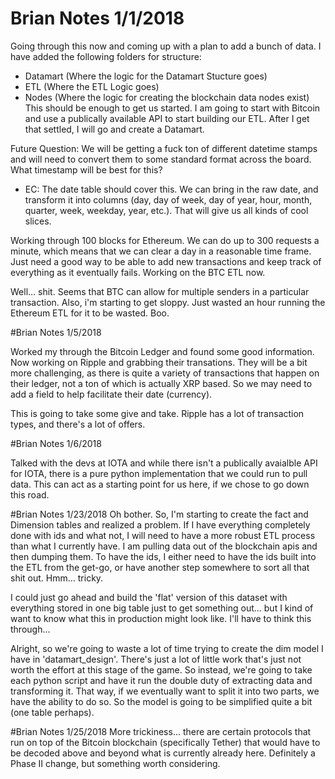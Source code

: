# Brian Notes 1/1/2018
Going through this now and coming up with a plan to add a bunch of data.
I have added the following folders for structure:
- Datamart (Where the logic for the Datamart Stucture goes)
- ETL (Where the ETL Logic goes)
- Nodes (Where the logic for creating the blockchain data nodes exist)
This should be enough to get us started.
I am going to start with Bitcoin and use a publically available API to start
building our ETL. After I get that settled, I will go and create a Datamart.

Future Question: We will be getting a fuck ton of different datetime stamps
and will need to convert them to some standard format across the board. What
timestamp will be best for this?
- EC: The date table should cover this. We can bring in the raw date, and transform it into columns (day, day of week, day of year, hour, month, quarter, week, weekday, year, etc.). That will give us all kinds of cool slices.

Working through 100 blocks for Ethereum. We can do up to 300 requests a minute,
which means that we can clear a day in a reasonable time frame.
Just need a good way to be able to add new transactions and keep track of
everything as it eventually fails. Working on the BTC ETL now.

Well... shit. Seems that BTC can allow for multiple senders in a particular
transaction. Also, i'm starting to get sloppy. Just wasted an hour running the
Ethereum ETL for it to be wasted. Boo.

#Brian Notes 1/5/2018

Worked my through the Bitcoin Ledger and found some good information. Now
working on Ripple and grabbing their transations. They will be a bit more
challenging, as there is quite a variety of transactions that happen on their
ledger, not a ton of which is actually XRP based. So we may need to add a field
to help facilitate their date (currency).

This is going to take some give and take. Ripple has a lot of transaction types,
and there's a lot of offers.

#Brian Notes 1/6/2018

Talked with the devs at IOTA and while there isn't a publically avaialble API
for IOTA, there is a pure python implementation that we could run to pull data.
This can act as a starting point for us here, if we chose to go down this
road.

#Brian Notes 1/23/2018
Oh bother. So, I'm starting to create the fact and Dimension tables and realized
a problem. If I have everything completely done with ids and what not, I will
need to have a more robust ETL process than what I currently have. I am
pulling data out of the blockchain apis and then dumping them. To have the
ids, I either need to have the ids built into the ETL from the get-go, or have
another step somewhere to sort all that shit out. Hmm... tricky.

I could just go ahead and build the 'flat' version of this dataset with
everything stored in one big table just to get something out... but I kind of
want to know what this in production might look like. I'll have to think
this through...

Alright, so we're going to waste a lot of time trying to create the dim model
I have in 'datamart_design'. There's just a lot of little work that's just
not worth the effort at this stage of the game. So instead, we're going to
take each python script and have it run the double duty of extracting data and
transforming it. That way, if we eventually want to split it into two parts,
we have the ability to do so. So the model is going to be simplified quite
a bit (one table perhaps).

#Brian Notes 1/25/2018
More trickiness... there are certain protocols that run on top of the Bitcoin
blockchain (specifically Tether) that would have to be decoded above and
beyond what is currently already here. Definitely a Phase II change, but
something worth considering.
